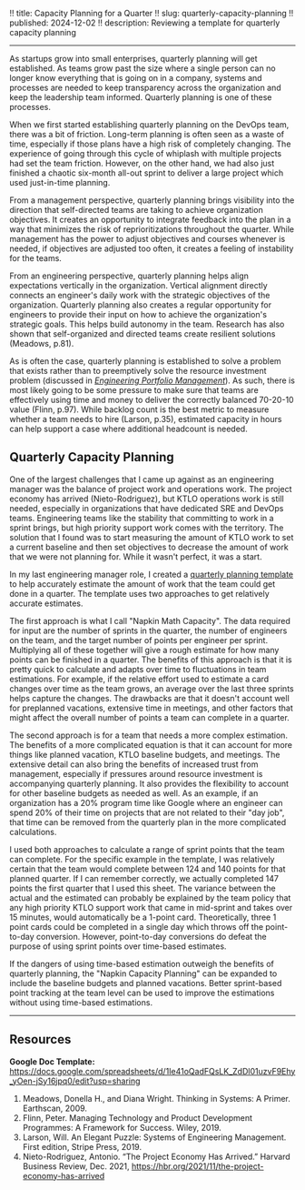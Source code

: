 !! title: Capacity Planning for a Quarter
!! slug: quarterly-capacity-planning
!! published: 2024-12-02
!! description: Reviewing a template for quarterly capacity planning

---

As startups grow into small enterprises, quarterly planning will get established. As teams grow past
the size where a single person can no longer know everything that is going on in a company, systems
and processes are needed to keep transparency across the organization and keep the leadership team
informed. Quarterly planning is one of these processes.

When we first started establishing quarterly planning on the DevOps team, there was a bit of
friction. Long-term planning is often seen as a waste of time, especially if those plans have a high
risk of completely changing. The experience of going through this cycle of whiplash with multiple
projects had set the team friction. However, on the other hand, we had also just finished a chaotic
six-month all-out sprint to deliver a large project which used just-in-time planning.

From a management perspective, quarterly planning brings visibility into the direction that
self-directed teams are taking to achieve organization objectives. It creates an opportunity to
integrate feedback into the plan in a way that minimizes the risk of reprioritizations throughout
the quarter. While management has the power to adjust objectives and courses whenever is needed, if
objectives are adjusted too often, it creates a feeling of instability for the teams.

From an engineering perspective, quarterly planning helps align expectations vertically in the
organization. Vertical alignment directly connects an engineer's daily work with the strategic
objectives of the organization. Quarterly planning also creates a regular opportunity for engineers
to provide their input on how to achieve the organization's strategic goals. This helps build
autonomy in the team. Research has also shown that self-organized and directed teams create
resilient solutions (Meadows, p.81).

As is often the case, quarterly planning is established to solve a problem that exists rather than
to preemptively solve the resource investment problem (discussed in 
[_Engineering Portfolio Management_](/posts/engineering-portfolio-management-part1)). As such, there
is most likely going to be some pressure to make sure that teams are effectively using time and
money to deliver the correctly balanced 70-20-10 value (Flinn, p.97). While backlog count is the
best metric to measure whether a team needs to hire (Larson, p.35), estimated capacity in hours can
help support a case where additional headcount is needed.


## Quarterly Capacity Planning 

One of the largest challenges that I came up against as an engineering manager was the balance of
project work and operations work. The project economy has arrived (Nieto-Rodriguez), but KTLO
operations work is still needed, especially in organizations that have dedicated SRE and DevOps
teams. Engineering teams like the stability that committing to work in a sprint brings, but high
priority support work comes with the territory. The solution that I found was to start measuring the
amount of KTLO work to set a current baseline and then set objectives to decrease the amount of work
that we were not planning for. While it wasn't perfect, it was a start.

In my last engineering manager role, I created a 
[quarterly planning template](https://docs.google.com/spreadsheets/d/1Ie41oQadFQsLK_ZdDl01uzvF9Ehy_yOen-jSy16jpq0/edit?usp=sharing) 
to help accurately estimate the amount of work that the team could get done in a quarter. The
template uses two approaches to get relatively accurate estimates.

The first approach is what I call "Napkin Math Capacity". The data required for input are the number
of sprints in the quarter, the number of engineers on the team, and the target number of points per
engineer per sprint. Multiplying all of these together will give a rough estimate for how many
points can be finished in a quarter. The benefits of this approach is that it is pretty quick to
calculate and adapts over time to fluctuations in team estimations. For example, if the relative
effort used to estimate a card changes over time as the team grows, an average over the last three
sprints helps capture the changes. The drawbacks are that it doesn't account well for preplanned
vacations, extensive time in meetings, and other factors that might affect the overall number of
points a team can complete in a quarter.

The second approach is for a team that needs a more complex estimation. The benefits of a more
complicated equation is that it can account for more things like planned vacation, KTLO baseline
budgets, and meetings. The extensive detail can also bring the benefits of increased trust from
management, especially if pressures around resource investment is accompanying quarterly planning.
It also provides the flexibility to account for other baseline budgets as needed as well. As an
example, if an organization has a 20% program time like Google where an engineer can spend 20% of
their time on projects that are not related to their "day job", that time can be removed from the
quarterly plan in the more complicated calculations.

I used both approaches to calculate a range of sprint points that the team can complete. For the
specific example in the template, I was relatively certain that the team would complete between 124
and 140 points for that planned quarter. If I can remember correctly, we actually completed 147
points the first quarter that I used this sheet. The variance between the actual and the estimated
can probably be explained by the team policy that any high priority KTLO support work that came in
mid-sprint and takes over 15 minutes, would automatically be a 1-point card. Theoretically, three 1
point cards could be completed in a single day which throws off the point-to-day conversion.
However, point-to-day conversions do defeat the purpose of using sprint points over time-based
estimates.

If the dangers of using time-based estimation outweigh the benefits of quarterly planning, the
"Napkin Capacity Planning" can be expanded to include the baseline budgets and planned vacations.
Better sprint-based point tracking at the team level can be used to improve the estimations without
using time-based estimations.


---

## Resources

**Google Doc Template:** https://docs.google.com/spreadsheets/d/1Ie41oQadFQsLK_ZdDl01uzvF9Ehy_yOen-jSy16jpq0/edit?usp=sharing

1. Meadows, Donella H., and Diana Wright. Thinking in Systems: A Primer. Earthscan, 2009.
2. Flinn, Peter. Managing Technology and Product Development Programmes: A Framework for Success. Wiley, 2019.
3. Larson, Will. An Elegant Puzzle: Systems of Engineering Management. First edition, Stripe Press, 2019.
4. Nieto-Rodriguez, Antonio. “The Project Economy Has Arrived.” Harvard Business Review, Dec. 2021, https://hbr.org/2021/11/the-project-economy-has-arrived

